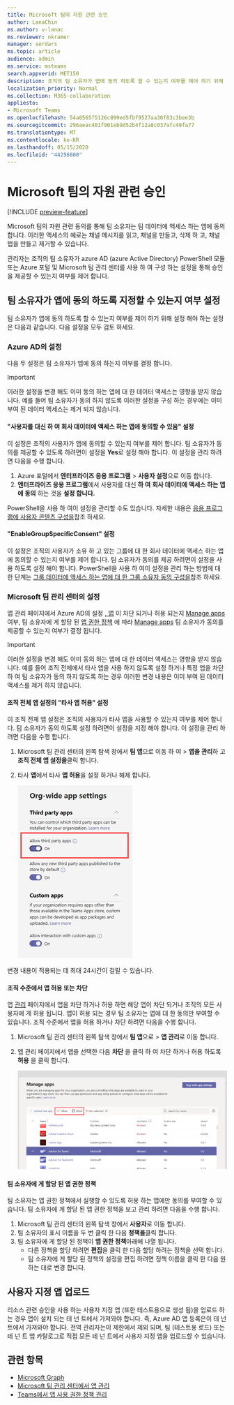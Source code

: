 ```yaml
---
title: Microsoft 팀의 자원 관련 승인
author: LanaChin
ms.author: v-lanac
ms.reviewer: nkramer
manager: serdars
ms.topic: article
audience: admin
ms.service: msteams
search.appverid: MET150
description: 조직의 팀 소유자가 앱에 동의 하도록 할 수 있는지 여부를 제어 하기 위해 구성 해야 하는 설정에 대해 알아봅니다.
localization_priority: Normal
ms.collection: M365-collaboration
appliesto:
- Microsoft Teams
ms.openlocfilehash: 54a0565f5126c899ed5fbf9527aa30f83c3bee3b
ms.sourcegitcommit: 296aeac481f901eb9d52b4f12a8c037afc49fa77
ms.translationtype: MT
ms.contentlocale: ko-KR
ms.lasthandoff: 05/15/2020
ms.locfileid: "44256600"
---
```

# <a name="resource-specific-consent-in-microsoft-teams"></a>Microsoft 팀의 자원 관련 승인

[!INCLUDE [preview-feature](includes/preview-feature.md)]

Microsoft 팀의 자원 관련 동의를 통해 팀 소유자는 팀 데이터에 액세스 하는 앱에 동의 합니다. 이러한 액세스의 예로는 채널 메시지를 읽고, 채널을 만들고, 삭제 하 고, 채널 탭을 만들고 제거할 수 있습니다.

관리자는 조직의 팀 소유자가 azure AD (azure Active Directory) PowerShell 모듈 또는 Azure 포털 및 Microsoft 팀 관리 센터를 사용 하 여 구성 하는 설정을 통해 승인을 제공할 수 있는지 여부를 제어 합니다.  

## <a name="set-whether-team-owners-can-give-consent-to-apps"></a>팀 소유자가 앱에 동의 하도록 지정할 수 있는지 여부 설정

팀 소유자가 앱에 동의 하도록 할 수 있는지 여부를 제어 하기 위해 설정 해야 하는 설정은 다음과 같습니다. 다음 설정을 모두 검토 하세요.

### <a name="settings-in-azure-ad"></a>Azure AD의 설정

다음 두 설정은 팀 소유자가 앱에 동의 하는지 여부를 결정 합니다.

> [!IMPORTANT]
> 이러한 설정을 변경 해도 이미 동의 하는 앱에 대 한 데이터 액세스는 영향을 받지 않습니다. 예를 들어 팀 소유자가 동의 하지 않도록 이러한 설정을 구성 하는 경우에는 이미 부여 된 데이터 액세스는 제거 되지 않습니다.

#### <a name="the-users-can-consent-to-apps-accessing-company-data-on-their-behalf-setting"></a>"사용자를 대신 하 여 회사 데이터에 액세스 하는 앱에 동의할 수 있음" 설정

이 설정은 조직의 사용자가 앱에 동의할 수 있는지 여부를 제어 합니다. 팀 소유자가 동의를 제공할 수 있도록 하려면이 설정을 **Yes**로 설정 해야 합니다. 이 설정을 관리 하려면 다음을 수행 합니다.

1. Azure 포털에서 **엔터프라이즈 응용 프로그램**  >  **사용자 설정**으로 이동 합니다.
2. **엔터프라이즈 응용 프로그램**에서 사용자를 대신 **하 여** **회사 데이터에 액세스 하는 앱에 동의** 하는 것을 **설정 합니다.**

PowerShell을 사용 하 여이 설정을 관리할 수도 있습니다. 자세한 내용은 [응용 프로그램에 사용자 콘텐츠 구성을](https://docs.microsoft.com/azure/active-directory/manage-apps/configure-user-consent#configure-user-consent-to-applications)참조 하세요.

#### <a name="the-enablegroupspecificconsent-setting"></a>"EnableGroupSpecificConsent" 설정

이 설정은 조직의 사용자가 소유 하 고 있는 그룹에 대 한 회사 데이터에 액세스 하는 앱에 동의할 수 있는지 여부를 제어 합니다. 팀 소유자가 동의를 제공 하려면이 설정을 사용 하도록 설정 해야 합니다. PowerShell을 사용 하 여이 설정을 관리 하는 방법에 대 한 단계는 [그룹 데이터에 액세스 하는 앱에 대 한 그룹 소유자 동의 구성을](https://docs.microsoft.com/azure/active-directory/manage-apps/configure-user-consent#configure-group-owner-consent-to-apps-accessing-group-data)참조 하세요.

### <a name="settings-in-the-microsoft-teams-admin-center"></a>Microsoft 팀 관리 센터의 설정

앱 관리 페이지에서 Azure AD의 설정 [, 앱](manage-apps.md#manage-org-wide-app-settings) 이 차단 되거나 허용 되는지 [Manage apps](manage-apps.md) 여부, 팀 소유자에 게 할당 된 [앱 권한 정책](teams-app-permission-policies.md) 에 따라 [Manage apps](manage-apps.md#allow-and-block-apps) 팀 소유자가 동의를 제공할 수 있는지 여부가 결정 됩니다.

> [!IMPORTANT]
> 이러한 설정을 변경 해도 이미 동의 하는 앱에 대 한 데이터 액세스는 영향을 받지 않습니다. 예를 들어 조직 전체에서 타사 앱을 사용 하지 않도록 설정 하거나 특정 앱을 차단 하 여 팀 소유자가 동의 하지 않도록 하는 경우 이러한 변경 내용은 이미 부여 된 데이터 액세스를 제거 하지 않습니다.  

#### <a name="the-allow-third-party-apps-setting-in-org-wide-app-settings"></a>조직 전체 앱 설정의 "타사 앱 허용" 설정

이 조직 전체 앱 설정은 조직의 사용자가 타사 앱을 사용할 수 있는지 여부를 제어 합니다. 팀 소유자가 동의 하도록 설정 하려면이 설정을 지정 해야 합니다. 이 설정을 관리 하려면 다음을 수행 합니다.

1. Microsoft 팀 관리 센터의 왼쪽 탐색 창에서 **팀 앱**으로 이동 하 여  >  **앱을 관리**하 고 **조직 전체 앱 설정을**클릭 합니다.
2. 타사 **앱**에서 타사 **앱 허용**을 설정 하거나 해제 합니다.

    !["팀에서 타사 앱 허용" 설정의 스크린샷](media/resource-specific-consent-org-wide-setting.png)

변경 내용이 적용되는 데 최대 24시간이 걸릴 수 있습니다.

#### <a name="allow-or-block-the-app-at-the-org-level"></a>조직 수준에서 앱 허용 또는 차단

앱 [관리](manage-apps.md#allow-and-block-apps) 페이지에서 앱을 차단 하거나 허용 하면 해당 앱이 차단 되거나 조직의 모든 사용자에 게 허용 됩니다. 앱이 허용 되는 경우 팀 소유자는 앱에 대 한 동의만 부여할 수 있습니다. 조직 수준에서 앱을 허용 하거나 차단 하려면 다음을 수행 합니다.

1. Microsoft 팀 관리 센터의 왼쪽 탐색 창에서 **팀 앱**으로  >  **앱 관리**로 이동 합니다.
2. 앱 관리 페이지에서 앱을 선택한 다음 **차단** 을 클릭 하 여 차단 하거나 허용 하도록 **허용** 을 클릭 합니다.

    ![조직 전체 설정의 차단 된 앱 스크린샷](media/resource-specific-consent-allow-block-apps.png)

#### <a name="app-permission-policy-assigned-to-the-team-owner"></a>팀 소유자에 게 할당 된 앱 권한 정책

팀 소유자는 앱 권한 정책에서 실행할 수 있도록 허용 하는 앱에만 동의를 부여할 수 있습니다. 팀 소유자에 게 할당 된 앱 권한 정책을 보고 관리 하려면 다음을 수행 합니다.

1. Microsoft 팀 관리 센터의 왼쪽 탐색 창에서 **사용자**로 이동 합니다.
2. 팀 소유자의 표시 이름을 두 번 클릭 한 다음 **정책을**클릭 합니다.
3. 팀 소유자에 게 할당 된 정책이 **앱 권한 정책**아래에 나열 됩니다.
    - 다른 정책을 할당 하려면 **편집**을 클릭 한 다음 할당 하려는 정책을 선택 합니다.
    - 팀 소유자에 게 할당 된 정책의 설정을 편집 하려면 정책 이름을 클릭 한 다음 원하는 대로 변경 합니다.  

## <a name="uploading-custom-apps"></a>사용자 지정 앱 업로드

리소스 관련 승인을 사용 하는 사용자 지정 앱 (또한 테스트용으로 생성 됨)을 업로드 하는 경우 앱이 설치 되는 테 넌 트에서 가져와야 합니다. 즉, Azure AD 앱 등록은이 테 넌 트에서 가져와야 합니다. 전역 관리자는이 제한에서 제외 되며, 팀 (테스트용 로드) 또는 테 넌 트 앱 카탈로그로 직접 모든 테 넌 트에서 사용자 지정 앱을 업로드할 수 있습니다.

## <a name="related-topics"></a>관련 항목

- [Microsoft Graph](https://developer.microsoft.com/graph)
- [Microsoft 팀 관리 센터에서 앱 관리](manage-apps.md)
- [Teams에서 앱 사용 권한 정책 관리](teams-app-permission-policies.md)
